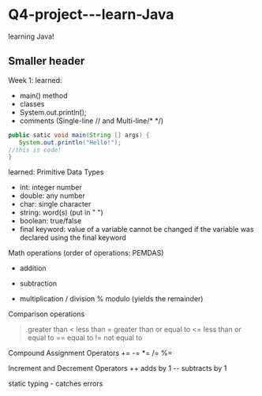 # Q4-project---learn-Java
learning Java!

## Smaller header

Week 1:
learned:
- main() method
- classes
- System.out.println();
- comments (Single-line // and Multi-line/* */)

```java
public satic void main(String [] args) {
   System.out.println("Hello!");
//this is code!
}
```

learned:
Primitive Data Types
- int: integer number
- double: any number
- char: single character
- string: word(s) (put in " ")
- boolean: true/false
- final keyword: value of a variable cannot be changed if the variable was declared using the final keyword

Math operations (order of operations: PEMDAS)
+ addition
- subtraction
* multiplication
/ division
% modulo (yields the remainder)

Comparison operations
> greater than
< less than
>= greater than or equal to
<= less than or equal to
== equal to
!= not equal to

Compound Assignment Operators
+=
-=
*=
/=
%=

Increment and Decrement Operators
++ adds by 1
-- subtracts by 1

static typing - catches errors


